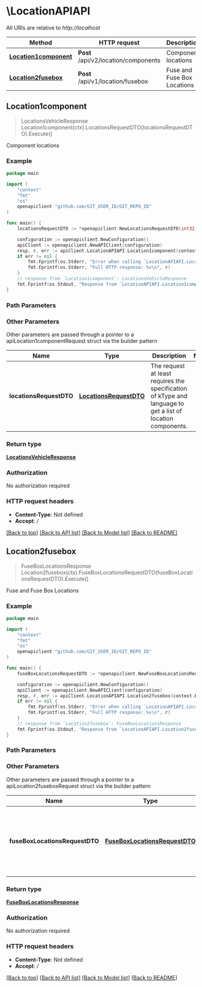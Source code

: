# \LocationAPIAPI

All URIs are relative to *http://localhost*

Method | HTTP request | Description
------------- | ------------- | -------------
[**Location1component**](LocationAPIAPI.md#Location1component) | **Post** /api/v2/location/components | Component locations
[**Location2fusebox**](LocationAPIAPI.md#Location2fusebox) | **Post** /api/v1/location/fusebox | Fuse and Fuse Box Locations



## Location1component

> LocationsVehicleResponse Location1component(ctx).LocationsRequestDTO(locationsRequestDTO).Execute()

Component locations



### Example

```go
package main

import (
	"context"
	"fmt"
	"os"
	openapiclient "github.com/GIT_USER_ID/GIT_REPO_ID"
)

func main() {
	locationsRequestDTO := *openapiclient.NewLocationsRequestDTO(int32(123), "Language_example") // LocationsRequestDTO | The request at least requires the specification of kType and language to get a list of location components.

	configuration := openapiclient.NewConfiguration()
	apiClient := openapiclient.NewAPIClient(configuration)
	resp, r, err := apiClient.LocationAPIAPI.Location1component(context.Background()).LocationsRequestDTO(locationsRequestDTO).Execute()
	if err != nil {
		fmt.Fprintf(os.Stderr, "Error when calling `LocationAPIAPI.Location1component``: %v\n", err)
		fmt.Fprintf(os.Stderr, "Full HTTP response: %v\n", r)
	}
	// response from `Location1component`: LocationsVehicleResponse
	fmt.Fprintf(os.Stdout, "Response from `LocationAPIAPI.Location1component`: %v\n", resp)
}
```

### Path Parameters



### Other Parameters

Other parameters are passed through a pointer to a apiLocation1componentRequest struct via the builder pattern


Name | Type | Description  | Notes
------------- | ------------- | ------------- | -------------
 **locationsRequestDTO** | [**LocationsRequestDTO**](LocationsRequestDTO.md) | The request at least requires the specification of kType and language to get a list of location components. | 

### Return type

[**LocationsVehicleResponse**](LocationsVehicleResponse.md)

### Authorization

No authorization required

### HTTP request headers

- **Content-Type**: Not defined
- **Accept**: */*

[[Back to top]](#) [[Back to API list]](../README.md#documentation-for-api-endpoints)
[[Back to Model list]](../README.md#documentation-for-models)
[[Back to README]](../README.md)


## Location2fusebox

> FuseBoxLocationsResponse Location2fusebox(ctx).FuseBoxLocationsRequestDTO(fuseBoxLocationsRequestDTO).Execute()

Fuse and Fuse Box Locations



### Example

```go
package main

import (
	"context"
	"fmt"
	"os"
	openapiclient "github.com/GIT_USER_ID/GIT_REPO_ID"
)

func main() {
	fuseBoxLocationsRequestDTO := *openapiclient.NewFuseBoxLocationsRequestDTO(int32(123), "Language_example") // FuseBoxLocationsRequestDTO | The request requires the specification of kType and language to get the fusebox location.

	configuration := openapiclient.NewConfiguration()
	apiClient := openapiclient.NewAPIClient(configuration)
	resp, r, err := apiClient.LocationAPIAPI.Location2fusebox(context.Background()).FuseBoxLocationsRequestDTO(fuseBoxLocationsRequestDTO).Execute()
	if err != nil {
		fmt.Fprintf(os.Stderr, "Error when calling `LocationAPIAPI.Location2fusebox``: %v\n", err)
		fmt.Fprintf(os.Stderr, "Full HTTP response: %v\n", r)
	}
	// response from `Location2fusebox`: FuseBoxLocationsResponse
	fmt.Fprintf(os.Stdout, "Response from `LocationAPIAPI.Location2fusebox`: %v\n", resp)
}
```

### Path Parameters



### Other Parameters

Other parameters are passed through a pointer to a apiLocation2fuseboxRequest struct via the builder pattern


Name | Type | Description  | Notes
------------- | ------------- | ------------- | -------------
 **fuseBoxLocationsRequestDTO** | [**FuseBoxLocationsRequestDTO**](FuseBoxLocationsRequestDTO.md) | The request requires the specification of kType and language to get the fusebox location. | 

### Return type

[**FuseBoxLocationsResponse**](FuseBoxLocationsResponse.md)

### Authorization

No authorization required

### HTTP request headers

- **Content-Type**: Not defined
- **Accept**: */*

[[Back to top]](#) [[Back to API list]](../README.md#documentation-for-api-endpoints)
[[Back to Model list]](../README.md#documentation-for-models)
[[Back to README]](../README.md)

